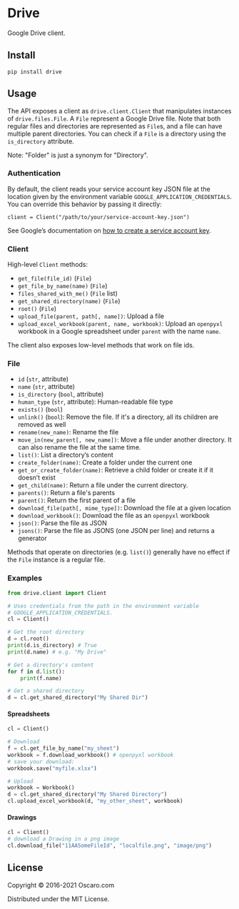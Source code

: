 # Drive

Google Drive client.

## Install

    pip install drive

## Usage

The API exposes a client as `drive.client.Client` that manipulates instances of
`drive.files.File`. A `File` represent a Google Drive file. Note that both
regular files and directories are represented as `File`s, and a file can have
multiple parent directories. You can check if a `File` is a directory using the
`is_directory` attribute.

Note: "Folder" is just a synonym for "Directory".

### Authentication

By default, the client reads your service account key JSON file at the location
given by the environment variable `GOOGLE_APPLICATION_CREDENTIALS`. You can
override this behavior by passing it directly:

    client = Client("/path/to/your/service-account-key.json")


See Google’s documentation on [how to create a service account key][k].

[k]: https://cloud.google.com/iam/docs/creating-managing-service-account-keys

### Client

High-level `Client` methods:

* `get_file(file_id)` (`File`)
* `get_file_by_name(name)` (`File`)
* `files_shared_with_me()` (`File` list)
* `get_shared_directory(name)` (`File`)
* `root()` (`File`)
* `upload_file(parent, path[, name])`: Upload a file
* `upload_excel_workbook(parent, name, workbook)`: Upload an `openpyxl`
  workbook in a Google spreadsheet under `parent` with the name `name`.

The client also exposes low-level methods that work on file ids.

### File

* `id` (`str`, attribute)
* `name` (`str`, attribute)
* `is_directory` (`bool`, attribute)
* `human_type` (`str`, attribute): Human-readable file type
* `exists()` (`bool`)
* `unlink()` (`bool`): Remove the file. If it's a directory, all its children
  are removed as well
* `rename(new_name)`: Rename the file
* `move_in(new_parent[, new_name])`: Move a file under another directory. It
  can also rename the file at the same time.
* `list()`: List a directory’s content
* `create_folder(name)`: Create a folder under the current one
* `get_or_create_folder(name)`: Retrieve a child folder or create it if it
  doesn’t exist
* `get_child(name)`: Return a file under the current directory.
* `parents()`: Return a file's parents
* `parent()`: Return the first parent of a file
* `download_file(path[, mime_type])`: Download the file at a given location
* `download_workbook()`: Download the file as an `openpyxl` workbook
* `json()`: Parse the file as JSON
* `jsons()`: Parse the file as JSONS (one JSON per line) and returns a generator

Methods that operate on directories (e.g. `list()`) generally have no effect if
the `File` instance is a regular file.

### Examples

```python
from drive.client import Client

# Uses credentials from the path in the environment variable
# GOOGLE_APPLICATION_CREDENTIALS.
cl = Client()

# Get the root directory
d = cl.root()
print(d.is_directory) # True
print(d.name) # e.g. "My Drive"

# Get a directory's content
for f in d.list():
    print(f.name)

# Get a shared directory
d = cl.get_shared_directory("My Shared Dir")
```

#### Spreadsheets

```python
cl = Client()

# Download
f = cl.get_file_by_name("my_sheet")
workbook = f.download_workbook() # openpyxl workbook
# save your download:
workbook.save("myfile.xlsx")

# Upload
workbook = Workbook()
d = cl.get_shared_directory("My Shared Directory")
cl.upload_excel_workbook(d, "my_other_sheet", workbook)
```

#### Drawings

```python
cl = Client()
# download a Drawing in a png image
cl.download_file("11AASomeFileId", "localfile.png", "image/png")
```

## License

Copyright © 2016-2021 Oscaro.com

Distributed under the MIT License.
